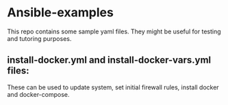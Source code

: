 # Ansible-examples

This repo contains some sample yaml files. They might be useful for testing and tutoring purposes.

## install-docker.yml and install-docker-vars.yml files:
These can be used to update system, set initial firewall rules, install docker and docker-compose.
